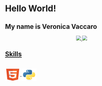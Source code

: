 <h1> Hello World! </h1>
<h2> My name is Veronica Vaccaro </h2>
<div align="center">
  <a href="https://github.com/veronicavaccaro">
  <img height="160em" src="https://github-readme-stats.vercel.app/api?username=veronicavaccaro&show_icons=true&theme=tokyonight&include_all_commits=true&count_private=true"/>
  <img height="160em" src="https://github-readme-stats.vercel.app/api/top-langs/?username=veronicavaccaro&layout=compact&langs_count=7&theme=tokyonight"/>
</div>

<h2> Skills </h2>

<div style="display: inline_block"><br>
  <img align="center" alt="Rafa-HTML" height="40" width="50" src="https://raw.githubusercontent.com/devicons/devicon/master/icons/html5/html5-original.svg">
  <img align="center" alt="python" height="40" width="50" src="https://raw.githubusercontent.com/devicons/devicon/master/icons/python/python-original.svg">  
</div>
